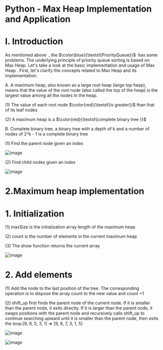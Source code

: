 # Python - Max Heap Implementation and Application

# I. Introduction

As mentioned above  , the $\color{blue}{\textsf{PriorityQueue}}$  has some problems. The underlying principle of priority queue sorting is based on Max Heap. Let's take a look at the basic implementation and usage of Max Heap . First, let's clarify the concepts related to Max Heap and its implementation:

A. A maximum heap, also known as a large root heap (large top heap), means that the value of the root node (also called the top of the heap) is the largest value among all the nodes in the heap.

(1) The value of each root node $\color{red}{\textsf{is greater}}$  than that of its leaf nodes

(2) A maximum heap is a $\color{red}{\textsf{complete binary tree }}$ 

B. Complete binary tree, a binary tree with a depth of k and a number of nodes of 2^k - 1 is a complete binary tree

(1) Find the parent node given an index

![image](https://github.com/user-attachments/assets/d8dd4d41-0b1b-44bf-a45d-8f77166f7fcf)


(2) Find child nodes given an index

![image](https://github.com/user-attachments/assets/ed0f1f33-46d1-4df4-a8a2-92b60368570a)


# 2.Maximum heap implementation
  
# 1. Initialization
      
 (1) maxSize is the initialization array length of the maximum heap

 (2) count is the number of elements in the current maximum heap
    
 (3) The show function returns the current array

 ![image](https://github.com/user-attachments/assets/b5ed8cbb-84a6-4e7a-8e12-c8cda592e783)


# 2. Add elements 

(1) Add the node to the last position of the tree. The corresponding operation is to dispose the array count to the new value and count +1

(2) shift_up first finds the parent node of the current node. If it is smaller than the parent node, it exits directly. If it is larger than the parent node, it swaps positions with the parent node and recursively calls shift_up to continue searching upward until it is smaller than the parent node, then exits the loop.[9, 6, 5, 3, 1] => [9, 6, 7, 3, 1, 5]

![image](https://github.com/user-attachments/assets/31dd1351-0027-4d43-81b9-8bb36cf7b266)


![image](https://github.com/user-attachments/assets/4cbe9a5f-a3ba-4933-a617-7cc84f744544)

